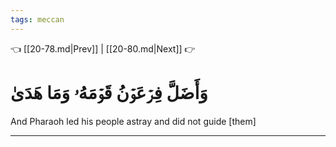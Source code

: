 ```yaml
---
tags: meccan
---
```


👈 [[20-78.md|Prev]] | [[20-80.md|Next]] 👉

# وَأَضَلَّ فِرۡعَوۡنُ قَوۡمَهُۥ وَمَا هَدَىٰ

And Pharaoh led his people astray and did not guide [them]

---

